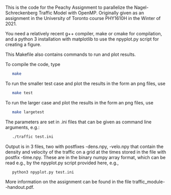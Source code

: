 This is the code for the Peachy Assignment to parallelize the Nagel-Schreckenberg Traffic Model with OpenMP.  Originally given as an assignment in the University of Toronto course PHY1610H in the Winter of 2021.

You need a relatively recent g++ compiler, make or cmake for compilation, and a python 3 installation with matplotlib to use the npyplot.py script for creating a figure.

This Makefile also contains commands to run and plot results.

To compile the code, type 

```sh
   make 
```

To run the smaller test case and plot the results in the form an png files, use

```sh
   make test
```

To run the larger case and plot the results in the form an png files, use

```sh
   make largetest
```

The parameters are set in .ini files that can be given as command line arguments, e.g.:
```sh
   ./traffic test.ini
```
Output is in 3 files, two with postfixes -dens.npy, -velo.npy that contain the density and velocity of the traffic on a grid at the times stored in the file with postfix -time.npy.  These are in the binary numpy array format, which can be read e.g., by the npyplot.py script provided here, e.g.,
```sh
   python3 npyplot.py test.ini
```

More information on the assignment can be found in the file traffic_module--handout.pdf.

